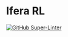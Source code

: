 # Ifera RL

[![GitHub Super-Linter](https://github.com/ShadowGlass0/ifera-rl/actions/workflows/lint.yml/badge.svg)](https://github.com/marketplace/actions/super-linter)
